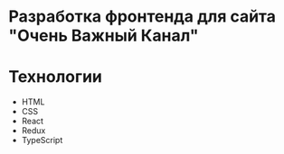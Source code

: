# Разработка фронтенда для сайта "Очень Важный Канал"

# Технологии

-   HTML
-   CSS
-   React
-   Redux
-   TypeScript
